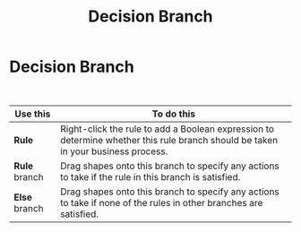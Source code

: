 ﻿---
title: Decision Branch
TOCTitle: Decision Branch
ms:assetid: a18e7b9a-599b-47c6-9d16-4fec5bbdc97d
ms:mtpsurl: https://msdn.microsoft.com/en-us/library/Aa577695(v=BTS.80)
ms:contentKeyID: 51530162
ms.date: 08/30/2017
mtps_version: v=BTS.80
f1_keywords:
- bts10.orch.shape.branch
---

# Decision Branch

 

<table>
<thead>
<tr class="header">
<th>Use this</th>
<th>To do this</th>
</tr>
</thead>
<tbody>
<tr class="odd">
<td><strong>Rule</strong></td>
<td>Right-click the rule to add a Boolean expression to determine whether this rule branch should be taken in your business process.</td>
</tr>
<tr class="even">
<td><strong>Rule</strong> branch</td>
<td>Drag shapes onto this branch to specify any actions to take if the rule in this branch is satisfied.</td>
</tr>
<tr class="odd">
<td><strong>Else</strong> branch</td>
<td>Drag shapes onto this branch to specify any actions to take if none of the rules in other branches are satisfied.</td>
</tr>
</tbody>
</table>

